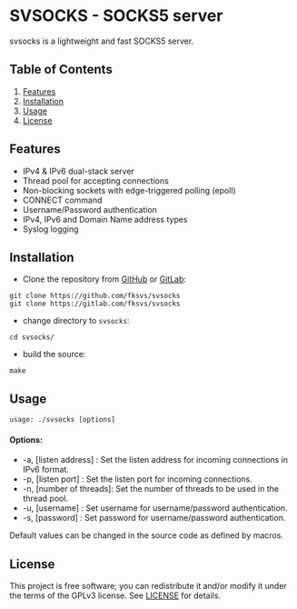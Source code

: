SVSOCKS - SOCKS5 server
==========================

svsocks is a lightweight and fast SOCKS5 server.

## Table of Contents

1. [Features](#features)
2. [Installation](#installation)
3. [Usage](#usage)
4. [License](#license)

## Features

- IPv4 & IPv6 dual-stack server
- Thread pool for accepting connections
- Non-blocking sockets with edge-triggered polling (epoll)
- CONNECT command
- Username/Password authentication
- IPv4, IPv6 and Domain Name address types
- Syslog logging

## Installation

- Clone the repository from [GitHub][] or [GitLab][]:

```console
git clone https://github.com/fksvs/svsocks
git clone https://gitlab.com/fksvs/svsocks
```

- change directory to `svsocks`:

```console
cd svsocks/
```
- build the source:

```console
make
```

## Usage

```console
usage: ./svsocks [options]
```

#### Options:
- -a, [listen address] : Set the listen address for incoming connections in IPv6 format.
- -p, [listen port] : Set the listen port for incoming connections.
- -n, [number of threads]: Set the number of threads to be used in the thread pool.
- -u, [username] : Set username for username/password authentication.
- -s, [password] : Set password for username/password authentication.

Default values can be changed in the source code as defined by macros.

## License

This project is free software; you can redistribute it and/or modify it under the terms of the GPLv3 license. See [LICENSE][] for details.

[GitHub]: https://github.com/fksvs/svsocks
[GitLab]: https://gitlab.com/fksvs/svsocks
[LICENSE]: https://www.gnu.org/licenses/gpl-3.0.en.html
